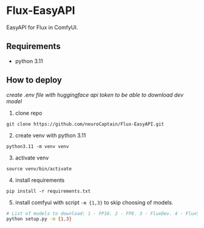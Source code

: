 # Flux-EasyAPI

EasyAPI for Flux in ComfyUI. 
## Requirements
- python 3.11
## How to deploy
*create .env file with huggingface api token to be able to download dev model*  
1. clone repo
```
git clone https://github.com/neuroCaptain/Flux-EasyAPI.git
```
2. create venv with python 3.11
```
python3.11 -m venv venv
```
3. activate venv
```
source venv/bin/activate
```
4. install requirements
```
pip install -r requirements.txt
```
5. install comfyui with script `-m {1,3}` to skip choosing of models.
 ```bash
# List of models to download: 1 - FP16. 2 - FP8. 3 - FluxDev. 4 - FluxSchnell.
python setup.py -m {1,3}
```
